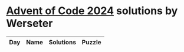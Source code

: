 [Advent of Code 2024](https://adventofcode.com/2024) solutions by Werseter
========================

| Day |                    Name                     |     Solutions     |                   Puzzle                    |
|:---:|:-------------------------------------------:|:-----------------:|:-------------------------------------------:|
